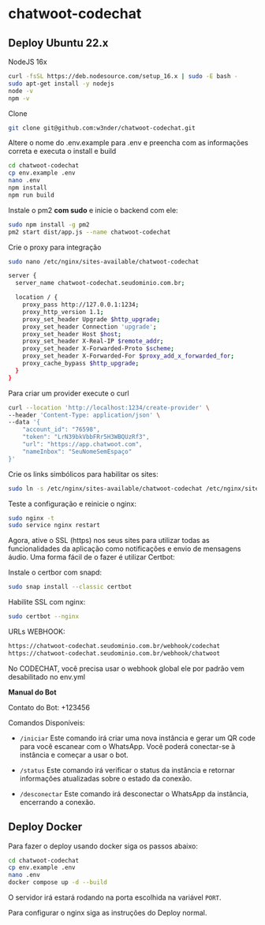 # chatwoot-codechat

## Deploy Ubuntu 22.x

NodeJS 16x

```bash
curl -fsSL https://deb.nodesource.com/setup_16.x | sudo -E bash -
sudo apt-get install -y nodejs
node -v
npm -v
```

Clone

```bash
git clone git@github.com:w3nder/chatwoot-codechat.git
```

Altere o nome do .env.example para .env e preencha com as informações correta e executa o install e build

```bash
cd chatwoot-codechat
cp env.example .env
nano .env
npm install
npm run build
```

Instale o pm2 **com sudo** e inicie o backend com ele:

```bash
sudo npm install -g pm2
pm2 start dist/app.js --name chatwoot-codechat
```

Crie o proxy para integração

```bash
sudo nano /etc/nginx/sites-available/chatwoot-codechat
```

```bash
server {
  server_name chatwoot-codechat.seudominio.com.br;

  location / {
    proxy_pass http://127.0.0.1:1234;
    proxy_http_version 1.1;
    proxy_set_header Upgrade $http_upgrade;
    proxy_set_header Connection 'upgrade';
    proxy_set_header Host $host;
    proxy_set_header X-Real-IP $remote_addr;
    proxy_set_header X-Forwarded-Proto $scheme;
    proxy_set_header X-Forwarded-For $proxy_add_x_forwarded_for;
    proxy_cache_bypass $http_upgrade;
  }
}
```


Para criar um provider execute o curl

```bash
curl --location 'http://localhost:1234/create-provider' \
--header 'Content-Type: application/json' \
--data '{
    "account_id": "76598",
    "token": "LrN39bkVbbFRr5H3WBQUzRf3",
    "url": "https://app.chatwoot.com",
    "nameInbox": "SeuNomeSemEspaço"
}'
```

Crie os links simbólicos para habilitar os sites:

```bash
sudo ln -s /etc/nginx/sites-available/chatwoot-codechat /etc/nginx/sites-enabled
```

Teste a configuração e reinicie o nginx:

```bash
sudo nginx -t
sudo service nginx restart
```

Agora, ative o SSL (https) nos seus sites para utilizar todas as funcionalidades da aplicação como notificações e envio de mensagens áudio. Uma forma fácil de o fazer é utilizar Certbot:

Instale o certbor com snapd:

```bash
sudo snap install --classic certbot
```

Habilite SSL com nginx:

```bash
sudo certbot --nginx
```

URLs WEBHOOK:

```bash
https://chatwoot-codechat.seudominio.com.br/webhook/codechat
https://chatwoot-codechat.seudominio.com.br/webhook/chatwoot
```

No CODECHAT, você precisa usar o webhook global ele por padrão vem desabilitado no env.yml

**Manual do Bot**

Contato do Bot: +123456

Comandos Disponíveis:

- `/iniciar` Este comando irá criar uma nova instância e gerar um QR code para você escanear com o WhatsApp. Você poderá conectar-se à instância e começar a usar o bot.

- `/status` Este comando irá verificar o status da instância e retornar informações atualizadas sobre o estado da conexão.

- `/desconectar` Este comando irá desconectar o WhatsApp da instância, encerrando a conexão.

## Deploy Docker

Para fazer o deploy usando docker siga os passos abaixo:

```bash
cd chatwoot-codechat
cp env.example .env
nano .env
docker compose up -d --build
```

O servidor irá estará rodando na porta escolhida na variável `PORT`.

Para configurar o nginx siga as instruções do Deploy normal.
